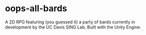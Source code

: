 # oops-all-bards
A 2D RPG featuring (you guessed it) a party of bards currently in development by the UC Davis SING Lab. Built with the Unity Engine.
